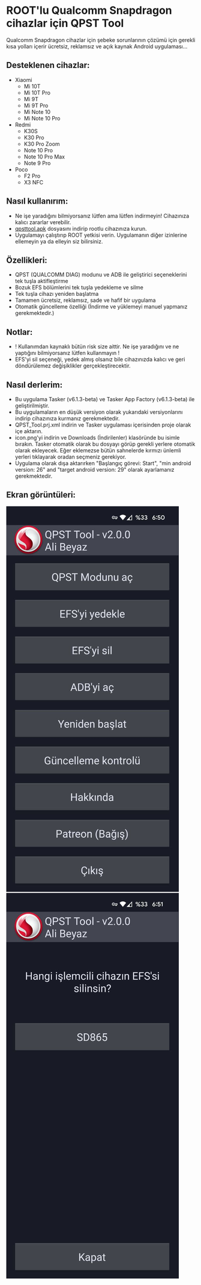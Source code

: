 # ROOT'lu Qualcomm Snapdragon cihazlar için QPST Tool  
Qualcomm Snapdragon cihazlar için şebeke sorunlarının çözümü için gerekli kısa yolları içerir ücretsiz, reklamsız ve açık kaynak Android uygulaması...  

## Desteklenen cihazlar:  
- Xiaomi  
  - Mi 10T
  - Mi 10T Pro 
  - Mi 9T
  - Mi 9T Pro
  - Mi Note 10
  - Mi Note 10 Pro
- Redmi
  - K30S
  - K30 Pro
  - K30 Pro Zoom
  - Note 10 Pro
  - Note 10 Pro Max  
  - Note 9 Pro  
- Poco  
  - F2 Pro
  - X3 NFC
  
## Nasıl kullanırım:
- Ne işe yaradığını bilmiyorsanız lütfen ama lütfen indirmeyin! Cihazınıza kalıcı zararlar verebilir.
- [qpsttool.apk](https://github.com/symbuzzer/android-qpst-tool/raw/main/qpsttool.apk) dosyasını indirip rootlu cihazınıza kurun.  
- Uygulamayı çalıştırıp ROOT yetkisi verin. Uygulamanın diğer izinlerine ellemeyin ya da elleyin siz bilirsiniz. 

## Özellikleri:  
- QPST (QUALCOMM DIAG) modunu ve ADB ile geliştirici seçeneklerini tek tuşla aktifleştirme    
- Bozuk EFS bölümlerini tek tuşla yedekleme ve silme   
- Tek tuşla cihazı yeniden başlatma
- Tamamen ücretsiz, reklamsız, sade ve hafif bir uygulama
- Otomatik güncelleme özelliği (İndirme ve yüklemeyi manuel yapmanız gerekmektedir.)

## Notlar:    
- ! Kullanımdan kaynaklı bütün risk size aittir. Ne işe yaradığını ve ne yaptığını bilmiyorsanız lütfen kullanmayın !  
- EFS'yi sil seçeneği, yedek almış olsanız bile cihazınızda kalıcı ve geri döndürülemez değişiklikler gerçekleştirecektir. 
  
## Nasıl derlerim:  
- Bu uygulama Tasker (v6.1.3-beta) ve Tasker App Factory (v6.1.3-beta) ile geliştirilmiştir.  
- Bu uygulamaların en düşük versiyon olarak yukarıdaki versiyonlarını indirip cihazınıza kurmanız gerekmektedir.    
- QPST_Tool.prj.xml indirin ve Tasker uygulaması içerisinden proje olarak içe aktarın.  
- icon.png'yi indirin ve Downloads (İndirilenler) klasöründe bu isimle bırakın. Tasker otomatik olarak bu dosyayı görüp gerekli yerlere otomatik olarak ekleyecek. Eğer eklemezse bütün sahnelerde kırmızı ünlemli yerleri tıklayarak oradan seçmeniz gerekiyor.  
- Uygulama olarak dışa aktarırken "Başlangıç görevi: Start", "min android version: 26" and "target android version: 29" olarak ayarlamanız gerekmektedir.
  
## Ekran görüntüleri:
![](https://github.com/symbuzzer/android-qpst-tool/blob/main/screenshot1.jpg?raw=true)
![](https://github.com/symbuzzer/android-qpst-tool/blob/main/screenshot2.jpg?raw=true)

